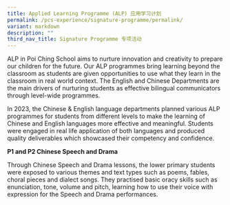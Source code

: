 ```yaml
---
title: Applied Learning Programme (ALP) 应用学习计划
permalink: /pcs-experience/signature-programme/permalink/
variant: markdown
description: ""
third_nav_title: Signature Programme 专项活动
---
```

ALP in Poi Ching School aims to nurture innovation and creativity to prepare our children for the future. Our ALP programmes bring learning beyond the classroom as students are given opportunities to use what they learn in the classroom in real world context. The English and Chinese Departments are the main drivers of nurturing students as effective bilingual communicators through level-wide programmes.

In 2023, the Chinese & English language departments planned various ALP programmes for students from different levels to make the learning of Chinese and English languages more effective and meaningful. Students were engaged in real life application of both languages and produced quality deliverables which showcased their competency and confidence.

**P1 and P2 Chinese Speech and Drama**

Through Chinese Speech and Drama lessons, the lower primary students were exposed to various themes and text types such as poems, fables, choral pieces and dialect songs. They practised basic oracy skills such as enunciation, tone, volume and pitch, learning how to use their voice with expression for the Speech and Drama performances. 
